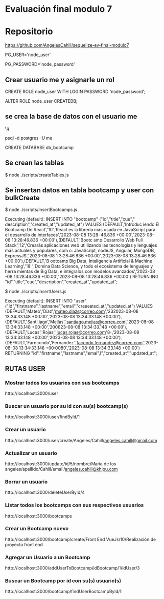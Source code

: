 # Evaluación final modulo 7

# Repositorio
https://github.com/AngelesCahill/sequelize-ev-final-modulo7


PG_USER='node_user' 

PG_PASSWORD='node_password'

## Crear usuario me y asignarle un rol
CREATE ROLE node_user WITH LOGIN PASSWORD 'node_password';

ALTER ROLE node_user CREATEDB;
## se crea la base de datos con el usuario me
\q

psql -d postgres -U me

CREATE DATABASE db_bootcamp

## Se crean las tablas
$ node ./scripts/createTables.js

## Se insertan datos en tabla bootcamp y user con bulkCreate

$ node ./scripts/insertBootcamps.js

Executing (default): INSERT INTO "bootcamp" ("id","title","cue","
description","created_at","updated_at") VALUES (DEFAULT,'Introduc
iendo El Bootcamp De React','10','React es la librería más usada 
en JavaScript para el desarrollo de interfaces','2023-08-08 13:28
:46.836 +00:00','2023-08-08 13:28:46.836 +00:00'),(DEFAULT,'Bootc
amp Desarrollo Web Full Stack','12','Crearás aplicaciones web uti
lizando las tecnologías y lenguajes más actuales y populares, com
o: JavaScript, nodeJS, Angular, MongoDB, ExpressJS','2023-08-08 1
3:28:46.836 +00:00','2023-08-08 13:28:46.836 +00:00'),(DEFAULT,'B
ootcamp Big Data, Inteligencia Artificial & Machine Learning','18
','Domina Data Science, y todo el ecosistema de lenguajes y herra
mientas de Big Data, e intégralos con modelos avanzados','2023-08
-08 13:28:46.836 +00:00','2023-08-08 13:28:46.836 +00:00') RETURN
ING "id","title","cue","description","created_at","updated_at"; 

$ node ./scripts/insertUsers.js

Executing (default): INSERT INTO "user" ("id","firstname","lastname","email","creaeated_at","updated_at") VALUES (DEFAULT,'Mateo','Díaz','mateo.diaz@correo.com','232023-08-08 13:34:33.148 +00:00','2023-08-08 13:34:33.148 +00:00'),(DEFAULT,'Sant',iago','Mejías','santiago.mejias@correo.com','2023-08-08 13:34:33.148 +00:00','200823-08-08 13:34:33.148 +00:00'),(DEFAULT,'Lucas','Rojas','lucas.rojas@correo.com'8-,'2023-08-08 13:34:33.148 +00:00','2023-08-08 13:34:33.148 +00:00'),(DEFAULT,'Farncundo','Fernandez','facundo.fernandez@correo.com','2023-08-08 13:34:33.148 +00:0080','2023-08-08 13:34:33.148 +00:00') RETURNING "id","firstname","lastname","emai",l","created_at","updated_at";

## RUTAS USER

### Mostrar todos los usuarios con sus bootcamps

http://localhost:3000/user

### Buscar un usuario por su id con su(s) bootcamp(s)

http://localhost:3000/user/findById/1

### Crear un usuario

http://localhost:3000/user/create/Angeles/Cahill/angeles.cahill@gmail.com

### Actualizar un usuario

http://localhost:3000/update/id/5/nombre/Maria de los angeles/apellido/Cahill/email/angeles.cahill@khipu.com

### Borrar un usuario

http://localhost:3000/deleteUserById/4

### Listar todos los bootcamps con sus respectivos usuarios

http://localhost:3000/bootcamps

### Crear un Bootcamp nuevo

http://localhost:3000/bootcamp/create/Front End VueJs/10/Realización de proyecto front end

### Agregar un Usuario a un Bootcamp

http://localhost:3000/addUserToBootcamp/idBootcamp/1/idUser/3

### Buscar un Bootcamp por id con su(s) usuario(s)

http://localhost:3000/bootcamp/findUserBootcampById/1

